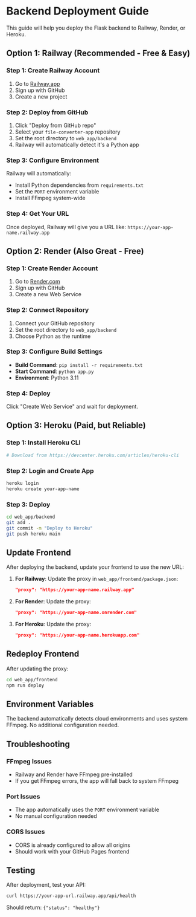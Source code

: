 # Backend Deployment Guide

This guide will help you deploy the Flask backend to Railway, Render, or Heroku.

## Option 1: Railway (Recommended - Free & Easy)

### Step 1: Create Railway Account
1. Go to [Railway.app](https://railway.app)
2. Sign up with GitHub
3. Create a new project

### Step 2: Deploy from GitHub
1. Click "Deploy from GitHub repo"
2. Select your `file-converter-app` repository
3. Set the root directory to `web_app/backend`
4. Railway will automatically detect it's a Python app

### Step 3: Configure Environment
Railway will automatically:
- Install Python dependencies from `requirements.txt`
- Set the `PORT` environment variable
- Install FFmpeg system-wide

### Step 4: Get Your URL
Once deployed, Railway will give you a URL like:
`https://your-app-name.railway.app`

## Option 2: Render (Also Great - Free)

### Step 1: Create Render Account
1. Go to [Render.com](https://render.com)
2. Sign up with GitHub
3. Create a new Web Service

### Step 2: Connect Repository
1. Connect your GitHub repository
2. Set the root directory to `web_app/backend`
3. Choose Python as the runtime

### Step 3: Configure Build Settings
- **Build Command**: `pip install -r requirements.txt`
- **Start Command**: `python app.py`
- **Environment**: Python 3.11

### Step 4: Deploy
Click "Create Web Service" and wait for deployment.

## Option 3: Heroku (Paid, but Reliable)

### Step 1: Install Heroku CLI
```bash
# Download from https://devcenter.heroku.com/articles/heroku-cli
```

### Step 2: Login and Create App
```bash
heroku login
heroku create your-app-name
```

### Step 3: Deploy
```bash
cd web_app/backend
git add .
git commit -m "Deploy to Heroku"
git push heroku main
```

## Update Frontend

After deploying the backend, update your frontend to use the new URL:

1. **For Railway**: Update the proxy in `web_app/frontend/package.json`:
   ```json
   "proxy": "https://your-app-name.railway.app"
   ```

2. **For Render**: Update the proxy:
   ```json
   "proxy": "https://your-app-name.onrender.com"
   ```

3. **For Heroku**: Update the proxy:
   ```json
   "proxy": "https://your-app-name.herokuapp.com"
   ```

## Redeploy Frontend

After updating the proxy:
```bash
cd web_app/frontend
npm run deploy
```

## Environment Variables

The backend automatically detects cloud environments and uses system FFmpeg. No additional configuration needed.

## Troubleshooting

### FFmpeg Issues
- Railway and Render have FFmpeg pre-installed
- If you get FFmpeg errors, the app will fall back to system FFmpeg

### Port Issues
- The app automatically uses the `PORT` environment variable
- No manual configuration needed

### CORS Issues
- CORS is already configured to allow all origins
- Should work with your GitHub Pages frontend

## Testing

After deployment, test your API:
```bash
curl https://your-app-url.railway.app/api/health
```

Should return: `{"status": "healthy"}` 